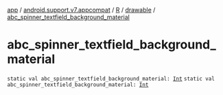 [app](../../../index.md) / [android.support.v7.appcompat](../../index.md) / [R](../index.md) / [drawable](index.md) / [abc_spinner_textfield_background_material](.)

# abc_spinner_textfield_background_material

`static val abc_spinner_textfield_background_material: `[`Int`](https://kotlinlang.org/api/latest/jvm/stdlib/kotlin/-int/index.html)
`static val abc_spinner_textfield_background_material: `[`Int`](https://kotlinlang.org/api/latest/jvm/stdlib/kotlin/-int/index.html)